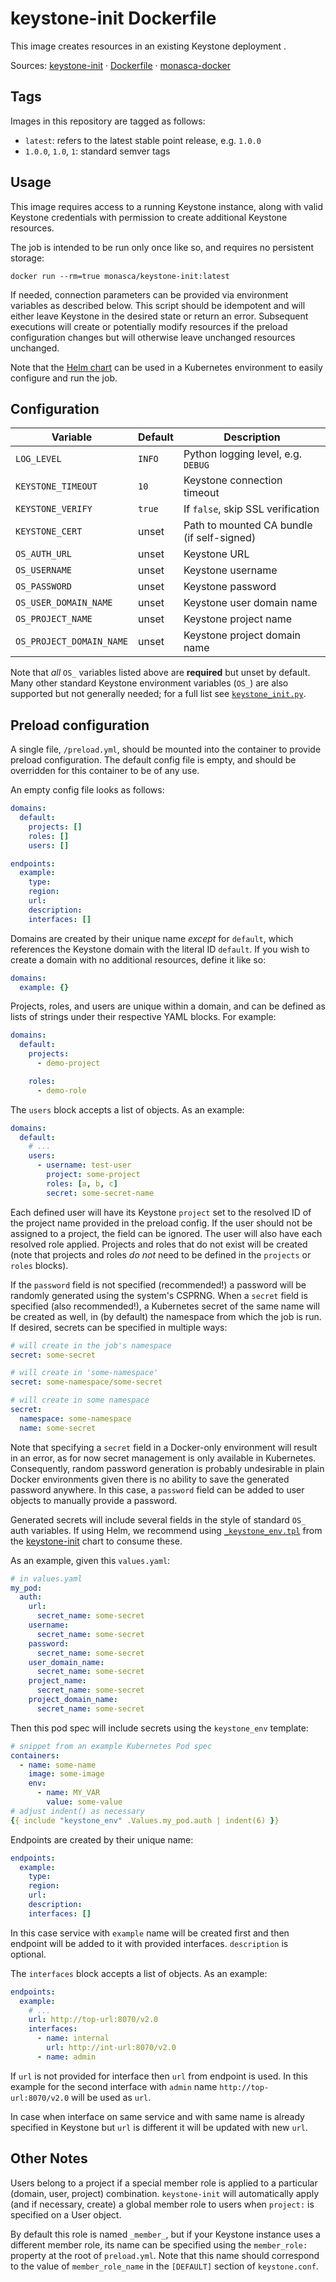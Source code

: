 keystone-init Dockerfile
========================

This image creates resources in an existing Keystone deployment .

Sources: [keystone-init][1] &middot; [Dockerfile][2] &middot; [monasca-docker][3]

Tags
----

Images in this repository are tagged as follows:

 * `latest`: refers to the latest stable point release, e.g. `1.0.0`
 * `1.0.0`, `1.0`, `1`: standard semver tags

Usage
-----

This image requires access to a running Keystone instance, along with valid
Keystone credentials with permission to create additional Keystone resources.

The job is intended to be run only once like so, and requires no persistent
storage:

    docker run --rm=true monasca/keystone-init:latest

If needed, connection parameters can be provided via environment variables as
described below. This script should be idempotent and will either leave Keystone
in the desired state or return an error. Subsequent executions will create or
potentially modify resources if the preload configuration changes but will
otherwise leave unchanged resources unchanged.

Note that the [Helm chart][4] can be used in a Kubernetes environment to easily
configure and run the job.

Configuration
-------------

| Variable           | Default          | Description                      |
|--------------------|------------------|----------------------------------|
| `LOG_LEVEL`        | `INFO` | Python logging level, e.g. `DEBUG`         |
| `KEYSTONE_TIMEOUT` | `10`   | Keystone connection timeout                |
| `KEYSTONE_VERIFY`  | `true` | If `false`, skip SSL verification          |
| `KEYSTONE_CERT`    | unset  | Path to mounted CA bundle (if self-signed) |
| `OS_AUTH_URL`            | unset | Keystone URL                          |
| `OS_USERNAME`            | unset | Keystone username                     |
| `OS_PASSWORD`            | unset | Keystone password                     |
| `OS_USER_DOMAIN_NAME`    | unset | Keystone user domain name             |
| `OS_PROJECT_NAME`        | unset | Keystone project name                 |
| `OS_PROJECT_DOMAIN_NAME` | unset | Keystone project domain name          |

Note that *all* `OS_` variables listed above are **required** but unset by
default. Many other standard Keystone environment variables (`OS_`) are also
supported but not generally needed; for a full list see [`keystone_init.py`][5].

Preload configuration
---------------------

A single file, `/preload.yml`, should be mounted into the container to provide
preload configuration. The default config file is empty, and should be
overridden for this container to be of any use.

An empty config file looks as follows:

```yaml
domains:
  default:
    projects: []
    roles: []
    users: []

endpoints:
  example:
    type:
    region:
    url:
    description:
    interfaces: []
```

Domains are created by their unique name *except* for `default`, which
references the Keystone domain with the literal ID `default`. If you wish to
create a domain with no additional resources, define it like so:

```yaml
domains:
  example: {}
```

Projects, roles, and users are unique within a domain, and can be defined as
lists of strings under their respective YAML blocks. For example:

```yaml
domains:
  default:
    projects:
      - demo-project

    roles:
      - demo-role
```

The `users` block accepts a list of objects. As an example:

```yaml
domains:
  default:
    # ...
    users:
      - username: test-user
        project: some-project
        roles: [a, b, c]
        secret: some-secret-name
```

Each defined user will have its Keystone `project` set to the resolved ID of
the project name provided in the preload config. If the user should not be
assigned to a project, the field can be ignored. The user will also have each
resolved role applied. Projects and roles that do not exist will be created
(note that projects and roles *do not* need to be defined in the `projects` or
`roles` blocks).

If the `password` field is not specified (recommended!) a password will be
randomly generated using the system's CSPRNG. When a `secret` field is specified
(also recommended!), a Kubernetes secret of the same name will be created as
well, in (by default) the namespace from which the job is run. If desired,
secrets can be specified in multiple ways:

```yaml
# will create in the job's namespace
secret: some-secret

# will create in 'some-namespace'
secret: some-namespace/some-secret

# will create in some namespace
secret:
  namespace: some-namespace
  name: some-secret
```

Note that specifying a `secret` field in a Docker-only environment will result
in an error, as for now secret management is only available in Kubernetes.
Consequently, random password generation is probably undesirable in plain Docker
environments given there is no ability to save the generated password anywhere.
In this case, a `password` field can be added to user objects to manually
provide a password.

Generated secrets will include several fields in the style of standard `OS_`
auth variables. If using Helm, we recommend using [`_keystone_env.tpl`][6] from
the [keystone-init][4] chart to consume these.

As an example, given this `values.yaml`:
```yaml
# in values.yaml
my_pod:
  auth:
    url:
      secret_name: some-secret
    username:
      secret_name: some-secret
    password:
      secret_name: some-secret
    user_domain_name:
      secret_name: some-secret
    project_name:
      secret_name: some-secret
    project_domain_name:
      secret_name: some-secret
```

Then this pod spec will include secrets using the `keystone_env` template:
```yaml
# snippet from an example Kubernetes Pod spec
containers:
  - name: some-name
    image: some-image
    env:
      - name: MY_VAR
        value: some-value
# adjust indent() as necessary
{{ include "keystone_env" .Values.my_pod.auth | indent(6) }}
```

Endpoints are created by their unique name:
```yaml
endpoints:
  example:
    type:
    region:
    url:
    description:
    interfaces: []
```
In this case service with `example` name will be created first and then
endpoint will be added to it with provided interfaces.
`description` is optional.

The `interfaces` block accepts a list of objects. As an example:
```yaml
endpoints:
  example:
    # ...
    url: http://top-url:8070/v2.0
    interfaces:
      - name: internal
        url: http://int-url:8070/v2.0
      - name: admin
```
If `url` is not provided for interface then `url` from endpoint is used.
In this example for the second interface with `admin` name
`http://top-url:8070/v2.0` will be used as `url`.

In case when interface on same service and with same name is already specified
in Keystone but `url` is different it will be updated with new `url`.

Other Notes
-----------

Users belong to a project if a special member role is applied to a particular
(domain, user, project) combination. `keystone-init` will automatically apply
(and if necessary, create) a global member role to users when `project:` is
specified on a User object.

By default this role is named `_member_`, but if your Keystone instance uses a
different member role, its name can be specified using the `member_role:`
property at the root of `preload.yml`. Note that this name should correspond to
the value of `member_role_name` in the `[DEFAULT]` section of `keystone.conf`.


[1]: https://github.com/monasca/monasca-docker/blob/master/keystone-init/
[2]: https://github.com/monasca/monasca-docker/blob/master/keystone-init/Dockerfile
[3]: https://github.com/monasca/monasca-docker/
[4]: https://github.com/monasca/monasca-helm/tree/master/keystone-init
[5]: https://github.com/monasca/monasca-docker/blob/7a7a6032c29ebba3a33e6af29566fd26243cf3ba/keystone-init/keystone_init.py#L39
[6]: https://github.com/monasca/monasca-helm/blob/master/keystone-init/templates/_keystone_env.tpl
